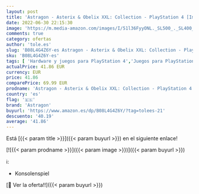 ```yaml
---
layout: post
title: 'Astragon - Asterix & Obelix XXL: Collection - PlayStation 4 [Importación alemana]'
date: 2022-06-30 22:15:30
image: 'https://m.media-amazon.com/images/I/51l36FyyONL._SL500_._SL400_.jpg'
comments: true
category: ofertas
author: 'tole.es'
slug: 'B08L4G4Z6Y-es Astragon - Asterix & Obelix XXL: Collection - PlayStation...'
sku: 'B08L4G4Z6Y-es'
tags: [ 'Hardware y juegos para PlayStation 4','Juegos para PlayStation 4','Videojuegos','astragon','playstation','🇪🇸', ]
actualPrice: 41.86 EUR
currency: EUR
price: 41.86
comparePrice: 69.99 EUR
prodname: 'Astragon - Asterix & Obelix XXL: Collection - PlayStation 4 [Importación alemana]'
country: 'es'
flag: '🇪🇸'
brand: 'Astragon'
buyurl: 'https://www.amazon.es/dp/B08L4G4Z6Y/?tag=tolees-21'
descuento: '40.19'
average: '41.86'
---
```


Está [{{< param title >}}]({{< param buyurl >}}) en el siguiente enlace!

[![{{< param prodname >}}]({{< param image >}})]({{< param buyurl >}})

ℹ️:

- Konsolenspiel

[🛒 Ver la oferta!!]({{< param buyurl >}})

